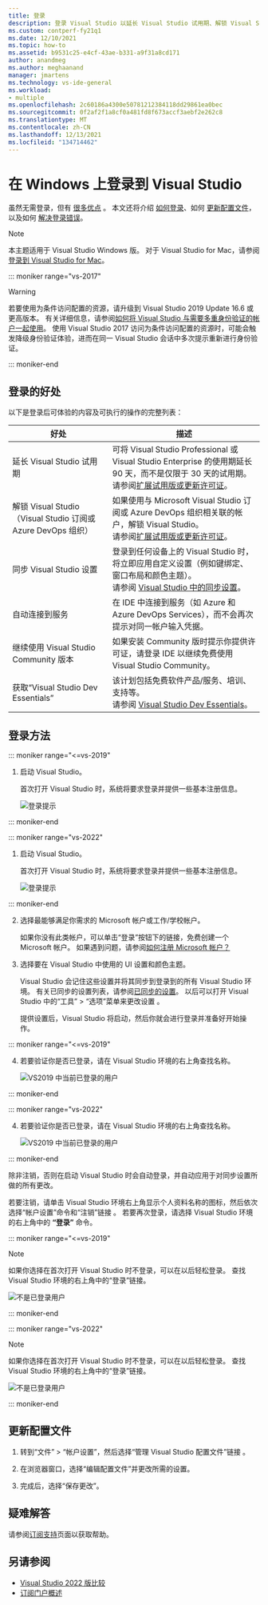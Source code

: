 ```yaml
---
title: 登录
description: 登录 Visual Studio 以延长 Visual Studio 试用期、解锁 Visual Studio 等等
ms.custom: contperf-fy21q1
ms.date: 12/10/2021
ms.topic: how-to
ms.assetid: b9531c25-e4cf-43ae-b331-a9f31a8cd171
author: anandmeg
ms.author: meghaanand
manager: jmartens
ms.technology: vs-ide-general
ms.workload:
- multiple
ms.openlocfilehash: 2c60186a4300e50781212384118dd29861ea0bec
ms.sourcegitcommit: 0f2af2f1a8cf0a481fd8f673accf3aebf2e262c8
ms.translationtype: MT
ms.contentlocale: zh-CN
ms.lasthandoff: 12/13/2021
ms.locfileid: "134714462"
---
```

# <a name="sign-in-to-visual-studio-on-windows"></a>在 Windows 上登录到 Visual Studio 

虽然无需登录，但有 [很多优点](#benefits-to-signing-in) 。 本文还将介绍 [如何登录](#how-to-sign-in)、如何 [更新配置文件](#update-your-profile)，以及如何 [解决登录错误](#troubleshooting)。

> [!NOTE]
> 本主题适用于 Visual Studio  Windows 版。 对于 Visual Studio for Mac，请参阅[登录到 Visual Studio for Mac](/visualstudio/mac/signing-in)。

::: moniker range="vs-2017"

> [!WARNING]
> 若要使用为条件访问配置的资源，请升级到 Visual Studio 2019 Update 16.6 或更高版本。 有关详细信息，请参阅[如何将 Visual Studio 与需要多重身份验证的帐户一起使用](work-with-multi-factor-authentication.md)。
> 使用 Visual Studio 2017 访问为条件访问配置的资源时，可能会触发降级身份验证体验，进而在同一 Visual Studio 会话中多次提示重新进行身份验证。 
> 
::: moniker-end

## <a name="benefits-to-signing-in"></a>登录的好处

以下是登录后可体验的内容及可执行的操作的完整列表：

|好处|描述|
|---|---|
|延长 Visual Studio 试用期|可将 Visual Studio Professional 或 Visual Studio Enterprise 的使用期延长 90 天，而不是仅限于 30 天的试用期。 <br/>请参阅[扩展试用版或更新许可证](../ide/how-to-unlock-visual-studio.md)。|
|解锁 Visual Studio（Visual Studio 订阅或 Azure DevOps 组织）|如果使用与 Microsoft Visual Studio 订阅或 Azure DevOps 组织相关联的帐户，解锁 Visual Studio。<br/>请参阅[扩展试用版或更新许可证](../ide/how-to-unlock-visual-studio.md)。|
|同步 Visual Studio 设置|登录到任何设备上的 Visual Studio 时，将立即应用自定义设置（例如键绑定、窗口布局和颜色主题）。 <br/>请参阅 [Visual Studio 中的同步设置](../ide/synchronized-settings-in-visual-studio.md)。|
|自动连接到服务|在 IDE 中连接到服务（如 Azure 和 Azure DevOps Services），而不会再次提示对同一帐户输入凭据。|
|继续使用 Visual Studio Community 版本|如果安装 Community 版时提示你提供许可证，请登录 IDE 以继续免费使用 Visual Studio Community。 |
|获取“Visual Studio Dev Essentials”|该计划包括免费软件产品/服务、培训、支持等。 <br/>请参阅 [Visual Studio Dev Essentials](https://visualstudio.microsoft.com/dev-essentials/)。|

## <a name="how-to-sign-in"></a>登录方法 

::: moniker range="<=vs-2019"

1. 启动 Visual Studio。

   首次打开 Visual Studio 时，系统将要求登录并提供一些基本注册信息。

   ![登录提示](../ide/media/vs2019_signinpopup.png)

::: moniker-end

::: moniker range="vs-2022"

1. 启动 Visual Studio。

   首次打开 Visual Studio 时，系统将要求登录并提供一些基本注册信息。

   ![登录提示](../ide/media/vs-2022/visual-studio-sign-in-pop-up.png)

::: moniker-end

2. 选择最能够满足你需求的 Microsoft 帐户或工作/学校帐户。 
   
   如果你没有此类帐户，可以单击“登录”按钮下的链接，免费创建一个 Microsoft 帐户。 如果遇到问题，请参阅[如何注册 Microsoft 帐户？](https://support.microsoft.com/help/4026324/microsoft-account-how-to-create)

3. 选择要在 Visual Studio 中使用的 UI 设置和颜色主题。 
   
   Visual Studio 会记住这些设置并将其同步到登录到的所有 Visual Studio 环境。 有关已同步的设置列表，请参阅[已同步的设置](../ide/synchronized-settings-in-visual-studio.md)。 以后可以打开 Visual Studio 中的“工具” > “选项”菜单来更改设置 。

   提供设置后，Visual Studio 将启动，然后你就会进行登录并准备好开始操作。 

::: moniker range="<=vs-2019"

4. 若要验证你是否已登录，请在 Visual Studio 环境的右上角查找名称。

   ![VS2019 中当前已登录的用户](../ide/media/vs2019_username.png)

::: moniker-end

::: moniker range="vs-2022"

4. 若要验证你是否已登录，请在 Visual Studio 环境的右上角查找名称。

   ![VS2019 中当前已登录的用户](../ide/media/vs-2022/visual-studio-sign-in.png)

::: moniker-end

除非注销，否则在启动 Visual Studio 时会自动登录，并自动应用于对同步设置所做的所有更改。

若要注销，请单击 Visual Studio 环境右上角显示个人资料名称的图标，然后依次选择“帐户设置”命令和“注销”链接 。 若要再次登录，请选择 Visual Studio 环境的右上角中的 **“登录”** 命令。

::: moniker range="<=vs-2019"

> [!NOTE]
> 如果你选择在首次打开 Visual Studio 时不登录，可以在以后轻松登录。 查找 Visual Studio 环境的右上角中的“登录”链接。
>
> ![不是已登录用户](../ide/media/vs2019_usernotsignedin.png)
>

::: moniker-end

::: moniker range="vs-2022"

> [!NOTE]
> 如果你选择在首次打开 Visual Studio 时不登录，可以在以后轻松登录。 查找 Visual Studio 环境的右上角中的“登录”链接。
>
> ![不是已登录用户](../ide/media/vs-2022/visual-studio-user-not-signed-in.png)
>

::: moniker-end

## <a name="update-your-profile"></a>更新配置文件

1. 转到“文件” > “帐户设置”，然后选择“管理 Visual Studio 配置文件”链接  。

1. 在浏览器窗口，选择“编辑配置文件”并更改所需的设置。

1. 完成后，选择“保存更改”。

## <a name="troubleshooting"></a>疑难解答

请参阅[订阅支持](https://visualstudio.microsoft.com/subscriptions/support/)页面以获取帮助。

## <a name="see-also"></a>另请参阅
- [Visual Studio 2022 版比较](https://visualstudio.microsoft.com/vs/compare/)
- [订阅门户概述](/visualstudio/subscriptions/using-the-subscriber-portal)
